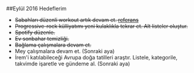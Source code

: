 ##Eylül 2016 Hedeflerim


- ~~Sabahları düzenli workout artık devam et. [referans](http://well.blogs.nytimes.com/projects/workouts/)~~
- ~~Progressive-rock külliyatımı yeni kulaklıkla tekrar et. Alt listeler oluştur.~~
- ~~Spotify düzenle.~~
- ~~Ev sonbahar temizliği.~~
- ~~Bağlama çalışmalara devam et.~~
- Mey çalışmalara devam et. (Sonraki aya)
- İrem'i katılabileceği Avrupa doğa tatilleri araştır. Listele, kategorile, takvimde işaretle ve gündeme al. (Sonraki aya)
